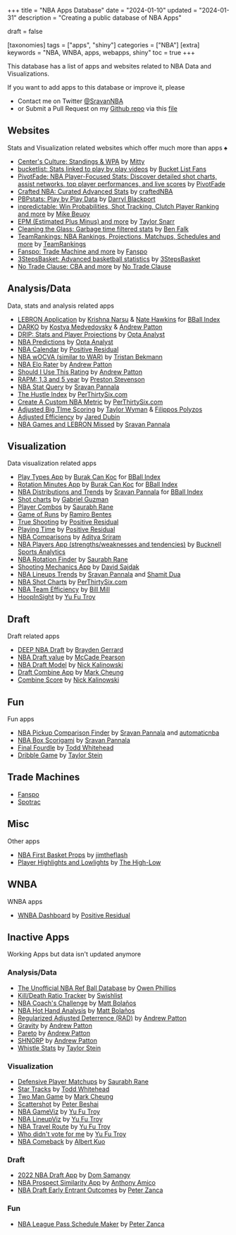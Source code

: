 +++
title = "NBA Apps Database"
date = "2024-01-10"
updated  = "2024-01-31"
description = "Creating a public database of NBA Apps"

draft = false

[taxonomies]
tags = ["apps", "shiny"]
categories = ["NBA"]
[extra]
keywords = "NBA, WNBA, apps, webapps, shiny"
toc = true
+++

This database has a list of apps and websites related to NBA Data and Visualizations. 

If you want to add apps to this database or improve it, please
- Contact me on Twitter [@SravanNBA](https://twitter.com/SravanNBA)
- or Submit a Pull Request on my [Github repo](https://github.com/sravanpannala/blog/) via this [file](https://github.com/sravanpannala/blog/blob/main/content/posts/nba-apps-db/index.md) 

## Websites
Stats and Visualization related websites which offer much more than apps
♠
- [Center's Culture: Standings & WPA](https://www.centersculture.com/) by [Mitty](https://twitter.com/MittyRockets)
- [bucketlist: Stats linked to play by play videos](https://bucketlist.fans/) by [Bucket List Fans](https://twitter.com/bucketlistfans)
- [PivotFade: NBA Player-Focused Stats: Discover detailed shot charts, assist networks, top player performances, and live scores](https://pivotfade.com/) by [PivotFade](https://twitter.com/PivotFade)
- [Crafted NBA: Curated Advanced Stats](https://craftednba.com/) by [craftedNBA](https://twitter.com/craftedNBA)
- [PBPstats: Play by Play Data](https://www.pbpstats.com/) by [Darryl Blackport](https://twitter.com/bballport)
- [inpredictable: Win Probabilities, Shot Tracking, Clutch Player Ranking and more](https://www.inpredictable.com/) by [Mike Beuoy](https://twitter.com/inpredict)
- [EPM (Estimated Plus Minus) and more](https://dunksandthrees.com/) by [Taylor Snarr](https://twitter.com/taylor_snarr)
- [Cleaning the Glass: Garbage time filtered stats](https://cleaningtheglass.com/) by [Ben Falk](https://twitter.com/bencfalk)
- [TeamRankings: NBA Rankings, Projections, Matchups, Schedules and more](https://www.teamrankings.com/nba) by [TeamRankings](https://twitter.com/TeamRankings)
- [Fanspo: Trade Machine and more](https://fanspo.com/) by [Fanspo](https://twitter.com/fanspo)
- [3StepsBasket: Advanced basketball statistics](https://3stepsbasket.com/nba/standings) by [3StepsBasket](https://twitter.com/3StepsBasket)
- [No Trade Clause: CBA and more](https://notradeclause.com/) by [No Trade Clause](https://twitter.com/NoTrade_Clause)

## Analysis/Data
Data, stats and analysis related apps

- [LEBRON Application](https://www.bball-index.com/lebron-application/) by [Krishna Narsu](https://twitter.com/knarsu3) & [Nate Hawkins](https://twitter.com/natehawk2) for [BBall Index](https://twitter.com/The_BBall_Index)
- [DARKO](https://apanalytics.shinyapps.io/DARKO/) by [Kostya Medvedovsky](https://twitter.com/kmedved) & [Andrew Patton](https://twitter.com/anpatt7)
- [DRIP: Stats and Player Projections](https://theanalyst.com/na/2021/10/nba-stats-and-player-projections/) by [Opta Analyst](https://twitter.com/OptaAnalyst)
- [NBA Predictions](https://theanalyst.com/na/2023/12/nba-predictions-2023-24/) by [Opta Analyst](https://twitter.com/OptaAnalyst)
- [NBA Calendar](https://positiveresidual.com/shiny/nba/) by [Positive Residual](https://twitter.com/presidual)
- [NBA wOCVA (similar to WAR)](https://tbeckmann.shinyapps.io/NBAwOCVA202324/) by [Tristan Bekmann](https://twitter.com/TBeckmann24)
- [NBA Elo Rater](https://apanalytics.shinyapps.io/nba-elo/) by [Andrew Patton](https://twitter.com/anpatt7)
- [Should I Use This Rating](https://apanalytics.shinyapps.io/should_I_use_this_rating/) by [Andrew Patton](https://twitter.com/anpatt7)
- [RAPM: 1,3 and 5 year](https://psteve.shinyapps.io/RAPM/) by [Preston Stevenson](https://twitter.com/PrestonS2023)
- [NBA Stat Query](https://shiny.sradjoker.cc/NBA-Stat-Query/) by [Sravan Pannala](https://twitter.com/SravanNBA)
- [The Hustle Index](https://perthirtysix.com/nba/top-hustle-players) by [PerThirtySix.com](https://twitter.com/PerThirtySixers)
- [Create A Custom NBA Metric](https://perthirtysix.com/nba/create-advanced-metric) by [PerThirtySix.com](https://twitter.com/PerThirtySixers)
- [Adjusted Big TIme Scoring](https://filippos-pol.shinyapps.io/adjusted-big-time-scoring/) by [Taylor Wyman](https://twitter.com/taylormetrics) & [Filippos Polyzos](https://twitter.com/filippos_pol)
- [Adjusted Efficiency](https://www.lastnightinbasketball.com/p/adjusted-efficiency) by [Jared Dubin](https://twitter.com/JADubin5)
- [NBA Games and LEBRON Missed](https://www.bball-index.com/nba-injuries/) by [Sravan Pannala](https://twitter.com/SravanNBA) 

## Visualization
Data visualization related apps

- [Play Types App](https://www.bball-index.com/play-types-app/) by [Burak Can Koc](https://twitter.com/burakcankoc) for [BBall Index](https://twitter.com/The_BBall_Index)
- [Rotation Minutes App](https://www.bball-index.com/minutes-app/) by [Burak Can Koc](https://twitter.com/burakcankoc) for [BBall Index](https://twitter.com/The_BBall_Index)
- [NBA Distributions and Trends](https://www.bball-index.com/nba-player-stat-distribution-trends/) by [Sravan Pannala](https://twitter.com/SravanNBA) for [BBall Index](https://twitter.com/The_BBall_Index)
- [Shot charts](https://shotcombo-4cfcb9013491.herokuapp.com/) by [Gabriel Guzman](https://twitter.com/GabeLeftBrain)
- [Player Combos](https://saurabhrane.shinyapps.io/playerCombos/) by [Saurabh Rane](https://twitter.com/SaurabhOnTap)
- [Game of Runs](https://ramirobentes.shinyapps.io/gameofruns/) by [Ramiro Bentes](https://twitter.com/NbaInRstats)
- [True Shooting](https://www.positiveresidual.com/shiny/true-shooting-charts/) by [Positive Residual](https://twitter.com/presidual)
- [Playing Time](https://positiveresidual.com/shiny/nba-playing-time/) by [Positive Residual](https://twitter.com/presidual)
- [NBA Comparisons](https://ads303.shinyapps.io/nbacomparisons/) by [Aditya Sriram](https://twitter.com/djsriram98)
- [NBA Players App (strengths/weaknesses and tendencies)](https://ryanmiele14.shinyapps.io/2022_nba_player_dashboard/) by [Bucknell Sports Analytics](https://twitter.com/BuckAnalytics)
- [NBA Rotation Finder](http://saurabhr.com/nba-rotation-finder) by [Saurabh Rane](https://twitter.com/SaurabhOnTap)
- [Shooting Mechanics App](https://davidsajdak8.shinyapps.io/shooting_similarity/) by [David Sajdak](https://twitter.com/davidsajdak8)
- [NBA Lineups Trends](https://shiny.sradjoker.cc/NBA-Lineups-Trends/) by [Sravan Pannala](https://twitter.com/SravanNBA) and [Shamit Dua](https://twitter.com/FearTheBrown)
- [NBA Shot Charts](https://perthirtysix.com/nba/player-shot-chart) by [PerThirtySix.com](https://twitter.com/PerThirtySixers)
- [NBA Team Efficiency](https://llimllib.github.io/nbastats/teams/) by [Bill Mill](https://hachyderm.io/@llimllib)
- [HoopInSight](https://hoopinsight.netlify.app/) by [Yu Fu Troy](https://twitter.com/YuFuTroy)

## Draft
Draft related apps

- [DEEP NBA Draft](https://braydengerrard.shinyapps.io/Draft_Scores/) by [Brayden Gerrard](https://twitter.com/braydengerrard)
- [NBA Draft value](https://mccadep8r.shinyapps.io/NBA_Draft_Value/) by [McCade Pearson](https://twitter.com/McCadeP8)
- [NBA Draft Model](https://nkal11.shinyapps.io/NBADraftModel/) by [Nick Kalinowski](https://twitter.com/kalidrafts)
- [Draft Combine App](https://stadiumspeak.shinyapps.io/DraftCombineApp/) by [Mark Cheung](https://twitter.com/MarkC_NBA)
- [Combine Score](https://njk11.pythonanywhere.com/) by [Nick Kalinowski](https://twitter.com/kalidrafts)

## Fun
Fun apps

- [NBA Pickup Comparison Finder](https://shiny.sradjoker.cc/NBA-Comparison-Tool/) by [Sravan Pannala](https://twitter.com/SravanNBA) and [automaticnba](https://twitter.com/automaticnba/)
- [NBA Box Scorigami](https://shiny.sradjoker.cc/NBA-Scorigami/) by [Sravan Pannala](https://twitter.com/SravanNBA)
- [Final Fourdle](https://crumpledpaperjumper.shinyapps.io/NBANerdle/) by [Todd Whitehead](https://twitter.com/CrumpledJumper)
- [Dribble Game](https://dribblegame.com/) by [Taylor Stein](https://twitter.com/taylor_stein)

## Trade Machines
- [Fanspo](https://fanspo.com/nba/trade-machine)
- [Spotrac](https://www.spotrac.com/nba/trade-machine/)

## Misc
Other apps
- [NBA First Basket Props](https://jimtheflash.shinyapps.io/first_basket_props/) by [jimtheflash](https://twitter.com/jimtheflash/)
- [Player Highlights and Lowlights](https://thehighlow.io/) by [The High-Low](https://twitter.com/thehighlow_NBA)

## WNBA
WNBA apps
- [WNBA Dashboard](https://www.positiveresidual.com/shiny/wnba/) by [Positive Residual](https://twitter.com/presidual)

## Inactive Apps
Working Apps but data isn't updated anymore

### Analysis/Data
- [The Unofficial NBA Ref Ball Database](https://llewellynjean.shinyapps.io/NBARefDatabase/) by [Owen Phillips](https://twitter.com/owenlhjphillips)
- [Kill/Death Ratio Tracker](https://swishlistanalytics.shinyapps.io/kd_tracker/) by [Swishlist](https://twitter.com/RealSwishList) 
- [NBA Coach's Challenge](https://mbanalytics.shinyapps.io/Coach-Challenge/) by [Matt Bolaños](https://twitter.com/mattabolanos)
- [NBA Hot Hand Analysis](https://mbanalytics.shinyapps.io/Tracking-Hot-Hand/) by [Matt Bolaños](https://twitter.com/mattabolanos)
- [Regularized Adjusted Deterrence (RAD)](https://apanalytics.shinyapps.io/disruption/) by [Andrew Patton](https://twitter.com/anpatt7)
- [Gravity](https://apanalytics.shinyapps.io/Gravity/) by [Andrew Patton](https://twitter.com/anpatt7)
- [Pareto](https://apanalytics.shinyapps.io/pareto/) by [Andrew Patton](https://twitter.com/anpatt7)
- [SHNORP](https://apanalytics.shinyapps.io/SHNORP/) by [Andrew Patton](https://twitter.com/anpatt7)
- [Whistle Stats](https://whistlestats.com/) by [Taylor Stein](https://twitter.com/taylor_stein)

### Visualization
- [Defensive Player Matchups](https://saurabhrane.shinyapps.io/player_match_up_r/) by [Saurabh Rane](https://twitter.com/SaurabhOnTap)
- [Star Tracks](https://crumpledpaperjumper.shinyapps.io/StarTracks/) by [Todd Whitehead](https://twitter.com/CrumpledJumper)
- [Two Man Game](https://stadiumspeak.shinyapps.io/Two-Man-Game/) by [Mark Cheung](https://twitter.com/MarkC_NBA)
- [Scattershot](https://scattershot.peterbeshai.com/) by [Peter Beshai](https://twitter.com/pbesh)
- [NBA GameViz](https://gameviz21-22-gtvis.netlify.app/) by [Yu Fu Troy](https://twitter.com/YuFuTroy)
- [NBA LineupViz](https://lineupvis-yufu-gtvis.netlify.app/) by [Yu Fu Troy](https://twitter.com/YuFuTroy)
- [NBA Travel Route](https://nbatravel.netlify.app/) by [Yu Fu Troy](https://twitter.com/YuFuTroy)
- [Who didn't vote for me](https://sites.cc.gatech.edu/gvu/ii/sportvis/nbaMVPvote/vis/index.html) by [Yu Fu Troy](https://twitter.com/YuFuTroy)
- [NBA Comeback](https://albertkuo.shinyapps.io/nba_comeback/) by [Albert Kuo](https://twitter.com/albert_kuo)

### Draft
- [2022 NBA Draft App](https://dsamangy.shinyapps.io/2022_NBA_Draft_App/) by [Dom Samangy](https://twitter.com/DSamangy)
- [NBA Prospect Similarity App](https://amicsta.shinyapps.io/nba_prospect_sim/) by [Anthony Amico](https://twitter.com/amicsta)
- [NBA Draft Early Entrant Outcomes](https://pzanca.shinyapps.io/nba_draft_early_entrant_outcomes/) by [Peter Zanca](https://twitter.com/Peter_Zanca)

### Fun
- [NBA League Pass Schedule Maker](https://pzanca.shinyapps.io/league_pass_schedule_maker/) by [Peter Zanca](https://twitter.com/Peter_Zanca)


